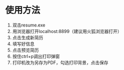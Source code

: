 # 使用方法

1. 双击resume.exe
2. 用浏览器打开localhost:8899（建议用火狐浏览器打开）
3. 点击生成新简历
4. 填写好信息
5. 点击预览简历
6. 按住ctrl+p调出打印弹窗
7. 打印机改为另存为PDF，勾选打印背景，点击保存